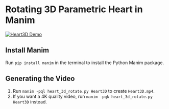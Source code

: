 # Rotating 3D Parametric Heart in Manim
[![Heart3D Demo](https://img.youtube.com/vi/ehfgxtvU5G4/0.jpg)](https://www.youtube.com/watch?v=ehfgxtvU5G4)

## Install Manim

Run `pip install manim` in the terminal to install the Python Manim package.

## Generating the Video
1. Run `manim -pql heart_3d_rotate.py Heart3D` to create `Heart3D.mp4`.
2. If you want a 4K quality video, run `manim -pqk heart_3d_rotate.py Heart3D` instead.
